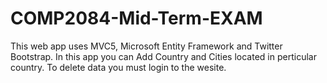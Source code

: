 # COMP2084-Mid-Term-EXAM

This web app uses MVC5, Microsoft Entity Framework and Twitter Bootstrap. In this app you can Add Country and Cities
located in perticular country. To delete data you must login to the wesite.
